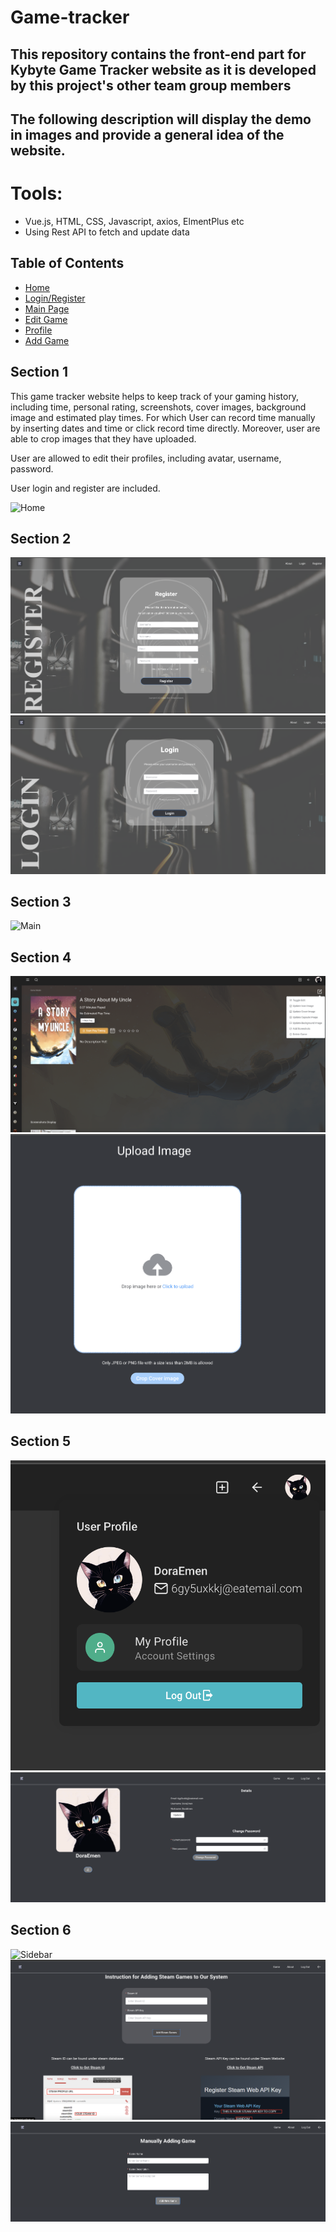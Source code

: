 # Game-tracker
## This repository contains the front-end part for Kybyte Game Tracker website as it is developed by this project's other team group members
## The following description will display the demo in images and provide a general idea of the website.

# Tools:
- Vue.js, HTML, CSS, Javascript, axios, ElmentPlus etc
- Using Rest API to fetch and update data

## Table of Contents
- [Home](#section-1)
- [Login/Register](#section-2)
- [Main Page](#section-3)
- [Edit Game](#section-4)
- [Profile](#section-5)
- [Add Game](#section-6)



## Section 1
This game tracker website helps to keep track of your gaming history, including time, personal rating, screenshots, cover images, background image and estimated play times. For which User can record time manually by inserting dates and time or click record time directly. Moreover, user are able to crop images that they have uploaded. 

User are allowed to edit their profiles, including avatar, username, password.

User login and register are included.

![Home](demo-images/home.png)

## Section 2
![Register](demo-images/register.png)
![Login](demo-images/login.png)


## Section 3
![Main](demo-images/main.png)

## Section 4
![Edit](demo-images/edit.png)
![Image](demo-images/crop.png)

## Section 5
![Profile](demo-images/profile.png)
![Profile-Edit](demo-images/profile-edit.png)

## Section 6
![Sidebar](demo-images/sidebar.png)
![Steam](demo-images/steam.png)
![Manually-Add](demo-images/manual.png)



